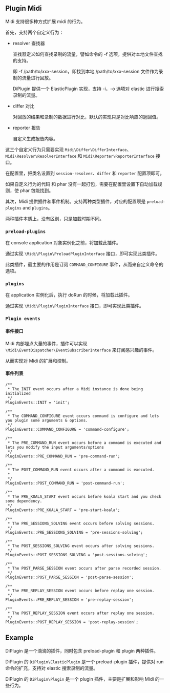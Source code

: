 ## Plugin Midi

Midi 支持很多种方式扩展 midi 的行为。

首先，支持两个自定义行为：

- resolver 查找器
 
    查找器定义如何查找录制的流量，譬如命令的 -f 选项，提供对本地文件查找的支持。

    即 -f /path/to/xxx-session，即找到本地 /path/to/xxx-session 文件作为录制的流量进行回放。

    DiPlugin 提供一个 ElasticPlugin 实现，支持 -i，-o 选项对 elastic 进行搜索录制的流量。

- differ 对比
    
    对回放的结果和录制的数据进行对比，默认的实现只是对比响应的返回值。

- reporter 报告

    自定义生成报告内容。

这三个自定义行为只需要实现 `Midi\Differ\DifferInterface`、`Midi\Resolver\ResolverInterface` 和 `Midi\Reporter\ReporterInterface` 接口。

在配置里，把类名设置到 `session-resolver`、`differ` 和 `reporter` 配置项即可。

如果自定义行为的代码 和 phar 没有一起打包，需要在配置里设置下自动加载规则，使 phar 包能找到。

其次，Midi 提供插件和事件机制。支持两种类型插件，对应的配置项是 `preload-plugins` and `plugins`。

两种插件本质上，没有区别，只是加载时期不同。

### `preload-plugins`

在 console application 对象实例化之前，将加载此插件。

通过实现 `\Midi\Plugin\PreloadPluginInterface` 接口，即可实现此类插件。

此类插件，最主要的作用是订阅 `COMMAND_CONFIGURE` 事件，从而来自定义命令的选项。

### `plugins`

在 application 实例化后，执行 doRun 的时候，将加载此插件。

通过实现 `\Midi\Plugin\PluginInterface` 接口，即可实现此类插件。

### `Plugin events`

#### 事件接口

Midi 内部埋点大量的事件，插件可以实现 `\Midi\EventDispatcher\EventSubscriberInterface` 来订阅感兴趣的事件。

从而实现对 Midi 的扩展和控制。

#### 事件列表 

```
/**
 * The INIT event occurs after a Midi instance is done being initialized
 */
PluginEvents::INIT = 'init';

/**
 * The COMMAND_CONFIGURE event occurs command is configure and lets you plugin some arguments & options.
 */
PluginEvents::COMMAND_CONFIGURE = 'command-configure';

/**
 * The PRE_COMMAND_RUN event occurs before a command is executed and lets you modify the input arguments/options
 */
PluginEvents::PRE_COMMAND_RUN = 'pre-command-run';

/**
 * The POST_COMMAND_RUN event occurs after a command is executed.
 *
 */
PluginEvents::POST_COMMAND_RUN = 'post-command-run';

/**
 * The PRE_KOALA_START event occurs before koala start and you check some dependency.
 */
PluginEvents::PRE_KOALA_START = 'pre-start-koala';

/**
 * The PRE_SESSIONS_SOLVING event occurs before solving sessions.
 */
PluginEvents::PRE_SESSIONS_SOLVING = 'pre-sessions-solving';

/**
 * The POST_SESSIONS_SOLVING event occurs after solving sessions.
 */
PluginEvents::POST_SESSIONS_SOLVING = 'post-sessions-solving';

/**
 * The POST_PARSE_SESSION event occurs after parse recorded session.
 */
PluginEvents::POST_PARSE_SESSION = 'post-parse-session';

/**
 * The PRE_REPLAY_SESSION event occurs before replay one session.
 */
PluginEvents::PRE_REPLAY_SESSION = 'pre-replay-session';

/**
 * The POST_REPLAY_SESSION event occurs after replay one session.
 */
PluginEvents::POST_REPLAY_SESSION = 'post-replay-session';
```

## Example

DiPlugin 是一个滴滴的插件，同时包含 preload-plugin 和 plugin 两种插件。

DiPlugin 的 `DiPlugin\ElasticPlugin` 是一个 preload-plugin 插件，提供对 run 命令的扩充，支持对 elastic 搜索录制的流量。

DiPlugin 的 `DiPlugin\Plugin` 是一个 plugin 插件，主要是扩展和影响 Midi 的一些行为。


